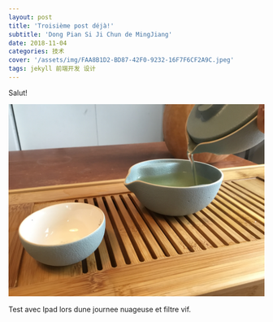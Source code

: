 ```yaml
---
layout: post
title: 'Troisième post déjà!'
subtitle: 'Dong Pian Si Ji Chun de MingJiang'
date: 2018-11-04
categories: 技术
cover: '/assets/img/FAA8B1D2-BD87-42F0-9232-16F7F6CF2A9C.jpeg'
tags: jekyll 前端开发 设计
---
```


Salut!

![My helpful screenshot](/assets/img/C828CD2D-DB40-47B6-85E9-F573F7BD571A.jpeg)

Test avec Ipad lors dune journee nuageuse et filtre vif.
